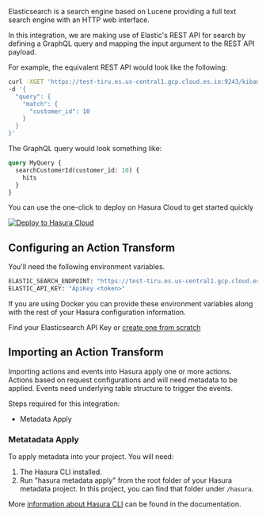 Elasticsearch is a search engine based on Lucene providing a full text search engine with an HTTP web interface.

In this integration, we are making use of Elastic's REST API for search by defining a GraphQL query and mapping the input argument to the REST API payload.

For example, the equivalent REST API would look like the following:

```bash
curl -XGET 'https://test-tiru.es.us-central1.gcp.cloud.es.io:9243/kibana_sample_data_ecommerce/_search' -H 'Content-Type: application/json' -H 'Authorization: ApiKey <token>' \
-d '{
  "query": {
    "match": {
      "customer_id": 10   
    }
  }
}'
```

The GraphQL query would look something like:

```graphql
query MyQuery {
  searchCustomerId(customer_id: 10) {
    hits
  }
}
```

You can use the one-click to deploy on Hasura Cloud to get started quickly

[![Deploy to Hasura Cloud](https://hasura.io/deploy-button.svg)](https://cloud.hasura.io/deploy?github_repo=https://github.com/hasura/data-hub&hasura_dir=action-transforms/elasticsearch/hasura)

## Configuring an Action Transform

You'll need the following environment variables.

```bash
ELASTIC_SEARCH_ENDPOINT: "https://test-tiru.es.us-central1.gcp.cloud.es.io:9243/kibana_sample_data_ecommerce/_search"
ELASTIC_API_KEY: "ApiKey <token>"
```

If you are using Docker you can provide these environment variables along with the rest of your Hasura configuration information.

Find your Elasticsearch API Key or [create one from scratch](https://www.elastic.co/guide/en/elasticsearch/reference/current/security-api-create-api-key.html)

## Importing an Action Transform

Importing actions and events into Hasura apply one or more actions. Actions based on request configurations and will need metadata to be applied. Events need underlying table structure to trigger the events.

Steps required for this integration:

- Metadata Apply

### Metatadata Apply

To apply metadata into your project. You will need:

1. The Hasura CLI installed.
2. Run "hasura metadata apply" from the root folder of your Hasura metadata project. In this project, you can find that folder under `/hasura`.

More [information about Hasura CLI](https://hasura.io/docs/latest/graphql/core/hasura-cli/index.html) can be found in the documentation.
